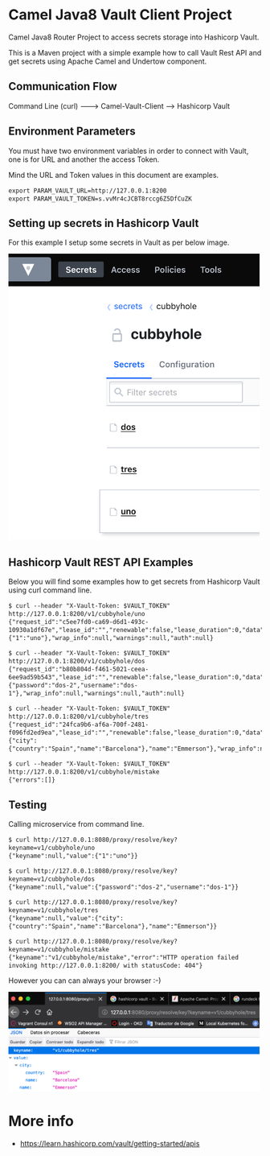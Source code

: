 Camel Java8 Vault Client Project
==========================

Camel Java8 Router Project to access secrets storage into Hashicorp Vault. 

This is a Maven project with a simple example how to call Vault Rest API and get secrets using Apache Camel and Undertow component.

Communication Flow
------------------
Command Line (curl) ---> Camel-Vault-Client  --> Hashicorp Vault


Environment Parameters
------------------
You must have two environment variables in order to connect with Vault, one is for URL and another the access Token.

Mind the URL and Token values in this document are examples.

```
export PARAM_VAULT_URL=http://127.0.0.1:8200
export PARAM_VAULT_TOKEN=s.vvMr4cJCBT8rccg6Z5DfCuZK
```

Setting up secrets in Hashicorp Vault
------------------
For this example I setup some secrets in Vault as per below image.

<img src="vault_cubbyhole.png" width="500">



Hashicorp Vault REST API Examples
------------------
Below you will find some examples how to get secrets from Hashicorp Vault using curl command line.

```
$ curl --header "X-Vault-Token: $VAULT_TOKEN" http://127.0.0.1:8200/v1/cubbyhole/uno
{"request_id":"c5ee7fd0-ca69-d6d1-493c-10930a1df67e","lease_id":"","renewable":false,"lease_duration":0,"data":{"1":"uno"},"wrap_info":null,"warnings":null,"auth":null}
```

```
$ curl --header "X-Vault-Token: $VAULT_TOKEN" http://127.0.0.1:8200/v1/cubbyhole/dos
{"request_id":"b80b804d-f461-5021-ceea-6ee9ad59b543","lease_id":"","renewable":false,"lease_duration":0,"data":{"password":"dos-2","username":"dos-1"},"wrap_info":null,"warnings":null,"auth":null}
```

```
$ curl --header "X-Vault-Token: $VAULT_TOKEN" http://127.0.0.1:8200/v1/cubbyhole/tres
{"request_id":"24fca9b6-af6a-700f-2481-f096fd2ed9ea","lease_id":"","renewable":false,"lease_duration":0,"data":{"city":{"country":"Spain","name":"Barcelona"},"name":"Emmerson"},"wrap_info":null,"warnings":null,"auth":null}
```

```
$ curl --header "X-Vault-Token: $VAULT_TOKEN" http://127.0.0.1:8200/v1/cubbyhole/mistake
{"errors":[]}
```


Testing 
------------------

Calling microservice from command line.

```
$ curl http://127.0.0.1:8080/proxy/resolve/key?keyname=v1/cubbyhole/uno
{"keyname":null,"value":{"1":"uno"}}
```

```
$ curl http://127.0.0.1:8080/proxy/resolve/key?keyname=v1/cubbyhole/dos
{"keyname":null,"value":{"password":"dos-2","username":"dos-1"}}
```

```
$ curl http://127.0.0.1:8080/proxy/resolve/key?keyname=v1/cubbyhole/tres
{"keyname":null,"value":{"city":{"country":"Spain","name":"Barcelona"},"name":"Emmerson"}}
```

```
$ curl http://127.0.0.1:8080/proxy/resolve/key?keyname=v1/cubbyhole/mistake
{"keyname":"v1/cubbyhole/mistake","error":"HTTP operation failed invoking http://127.0.0.1:8200/ with statusCode: 404"}
```


However you can can always your browser :-)

<img src="vault_camel_client.png" width="500">



More info
===========

*   https://learn.hashicorp.com/vault/getting-started/apis


